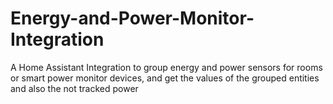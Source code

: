 # Energy-and-Power-Monitor-Integration
A Home Assistant Integration to group energy and power sensors for rooms or smart power monitor devices, and get the values of the grouped entities and also the not tracked power
